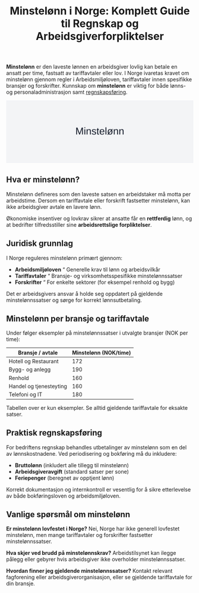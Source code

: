 ﻿---
title: "Minstelønn i Norge: Komplett Guide til Regnskap og Arbeidsgiverforpliktelser"
seoTitle: "Minstelønn i Norge: Komplett Guide til Regnskap og Arbeidsgiverforpliktelser"
meta_description: '**Minstelønn** er den laveste lønnen en arbeidsgiver lovlig kan betale en ansatt per time, fastsatt av tariffavtaler eller lov. I Norge ivaretas kravet om min...'
slug: minstelonn
type: blog
layout: pages/single
---

**Minstelønn** er den laveste lønnen en arbeidsgiver lovlig kan betale en ansatt per time, fastsatt av tariffavtaler eller lov. I Norge ivaretas kravet om minstelønn gjennom regler i Arbeidsmiljøloven, tariffavtaler innen spesifikke bransjer og forskrifter. Kunnskap om **minstelønn** er viktig for både lønns- og personaladministrasjon samt [regnskapsføring](/blogs/regnskap/hva-er-bokforing "Hva er Bokføring? Komplett Guide til Regnskapsføring").

![Minstelønn i Regnskap](minstelonn-image.svg)

## Hva er minstelønn?

Minstelønn defineres som den laveste satsen en arbeidstaker må motta per arbeidstime. Dersom en tariffavtale eller forskrift fastsetter minstelønn, kan ikke arbeidsgiver avtale en lavere lønn.

Økonomiske insentiver og lovkrav sikrer at ansatte får en **rettferdig** lønn, og at bedrifter tilfredsstiller sine **arbeidsrettslige forpliktelser**.

## Juridisk grunnlag

I Norge reguleres minstelønn primært gjennom:

* **Arbeidsmiljøloven** “ Generelle krav til lønn og arbeidsvilkår
* **Tariffavtaler** “ Bransje- og virksomhetsspesifikke minstelønnssatser
* **Forskrifter** “ For enkelte sektorer (for eksempel renhold og bygg)

Det er arbeidsgivers ansvar å holde seg oppdatert på gjeldende minstelønnssatser og sørge for korrekt lønnsutbetaling.

## Minstelønn per bransje og tariffavtale

Under følger eksempler på minstelønnssatser i utvalgte bransjer (NOK per time):

| Bransje / avtale         | Minstelønn (NOK/time) |
|--------------------------|-----------------------|
| Hotell og Restaurant     | 172                   |
| Bygg- og anlegg          | 190                   |
| Renhold                  | 160                   |
| Handel og tjenesteyting  | 160                   |
| Telefoni og IT           | 180                   |

Tabellen over er kun eksempler. Se alltid gjeldende tariffavtale for eksakte satser.

## Praktisk regnskapsføring

For bedriftens regnskap behandles utbetalinger av minstelønn som en del av lønnskostnadene. Ved periodisering og bokføring må du inkludere:

* **Bruttolønn** (inkludert alle tillegg til minstelønn)
* **Arbeidsgiveravgift** (standard satser per sone)
* **Feriepenger** (beregnet av opptjent lønn)

Korrekt dokumentasjon og internkontroll er vesentlig for å sikre etterlevelse av både bokføringsloven og arbeidsmiljøloven.

## Vanlige spørsmål om minstelønn

**Er minstelønn lovfestet i Norge?**
Nei, Norge har ikke generell lovfestet minstelønn, men mange tariffavtaler og forskrifter fastsetter minstelønnssatser.

**Hva skjer ved brudd på minstelønnskrav?**
Arbeidstilsynet kan ilegge pålegg eller gebyrer hvis arbeidsgiver ikke overholder minstelønnssatser.

**Hvordan finner jeg gjeldende minstelønnssatser?**
Kontakt relevant fagforening eller arbeidsgiverorganisasjon, eller se gjeldende tariffavtale for din bransje.










